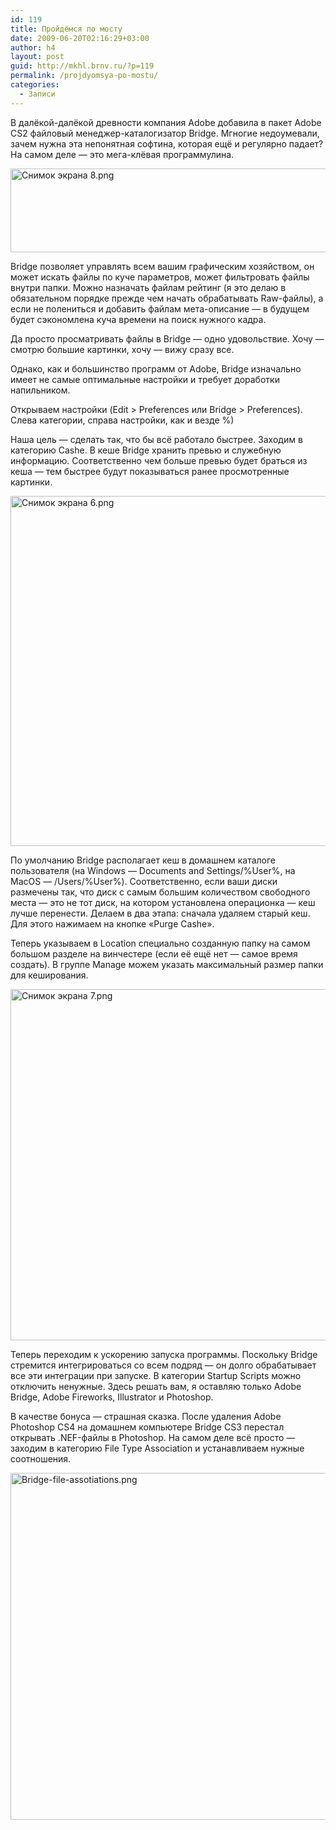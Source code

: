```yaml
---
id: 119
title: Пройдёмся по мосту
date: 2009-06-20T02:16:29+03:00
author: h4
layout: post
guid: http://mkhl.brnv.ru/?p=119
permalink: /projdyomsya-po-mostu/
categories:
  - Записи
---
```

В далёкой-далёкой древности компания Adobe добавила в пакет Adobe CS2 файловый менеджер-каталогизатор Bridge. Мгногие недоумевали, зачем нужна эта непонятная софтина, которая ещё и регулярно падает? На самом деле — это мега-клёвая программулина.

<img src="http://mkhl.brnv.ru/wp-content/uploads/2009/06/8.png" border="0" alt="Снимок экрана 8.png" width="594" height="134" /> 

Bridge позволяет управлять всем вашим графическим хозяйством, он может искать файлы по куче параметров, может фильтровать файлы внутри папки. Можно назначать файлам рейтинг (я это делаю в обязательном порядке прежде чем начать обрабатывать Raw-файлы), а если не полениться и добавить файлам мета-описание — в будущем будет сэкономлена куча времени на поиск нужного кадра.

Да просто просматривать файлы в Bridge — одно удовольствие. Хочу — смотрю большие картинки, хочу &#8212; вижу сразу все.

Однако, как и большинство программ от Adobe, Bridge изначально имеет не самые оптимальные настройки и требует доработки напильником.

Открываем настройки (Edit > Preferences или Bridge > Preferences). Слева категории, справа настройки, как и везде %)

Наша цель — сделать так, что бы всё работало быстрее. Заходим в категорию Cashe. В кеше Bridge хранить превью и служебную информацию. Соответственно чем больше превью будет браться из кеша — тем быстрее будут показываться ранее просмотренные картинки.

<img src="http://mkhl.brnv.ru/wp-content/uploads/2009/06/6.png" border="0" alt="Снимок экрана 6.png" width="670" height="560" /> 

По умолчанию Bridge располагает кеш в домашнем каталоге пользователя (на Windows — Documents and Settings/%User%, на MacOS — /Users/%User%). Соответственно, если ваши диски размечены так, что диск с самым большим количеством свободного места — это не тот диск, на котором установлена операционка — кеш лучше перенести. Делаем в два этапа: сначала удаляем старый кеш. Для этого нажимаем на кнопке «Purge Cashe».

Теперь указываем в Location специально созданную папку на самом большом разделе на винчестере (если её ещё нет — самое время создать). В группе Manage можем указать максимальный размер папки для кеширования.

<img src="http://mkhl.brnv.ru/wp-content/uploads/2009/06/7.png" border="0" alt="Снимок экрана 7.png" width="667" height="562" /> 

Теперь переходим к ускорению запуска программы. Поскольку Bridge стремится интегрироваться со всем подряд — он долго обрабатывает все эти интеграции при запуске. В категории Startup Scripts можно отключить ненужные. Здесь решать вам, я оставляю только Adobe Bridge, Adobe Fireworks, Illustrator и Photoshop.

В качестве бонуса — страшная сказка. После удаления Adobe Photoshop CS4 на домашнем компьютере Bridge CS3 перестал открывать .NEF-файлы в Photoshop. На самом деле всё просто — заходим в категорию File Type Association и устанавливаем нужные соотношения.

<img src="http://mkhl.brnv.ru/wp-content/uploads/2009/06/bridge-file-assotiations.png" border="0" alt="Bridge-file-assotiations.png" width="649" height="555" />